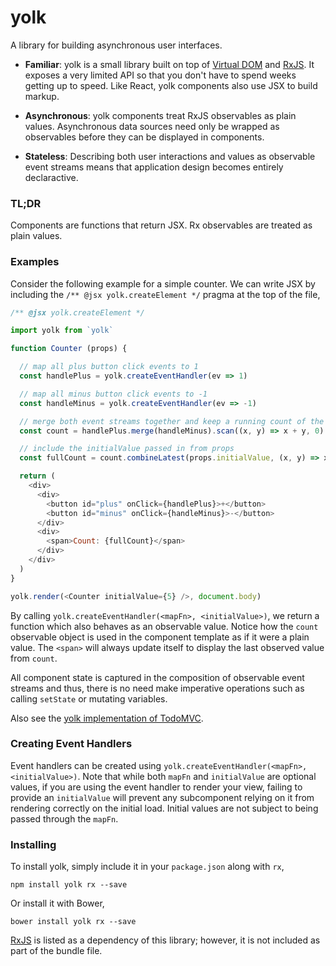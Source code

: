 # yolk

A library for building asynchronous user interfaces.

* __Familiar__: yolk is a small library built on top of [Virtual DOM](https://github.com/Matt-Esch/virtual-dom)
and [RxJS](https://github.com/Reactive-Extensions/RxJS). It exposes a very limited API so that you don't have to spend
weeks getting up to speed. Like React, yolk components also use JSX to build markup.

* __Asynchronous__: yolk components treat RxJS observables as plain values. Asynchronous data sources need only be
wrapped as observables before they can be displayed in components.

* __Stateless__: Describing both user interactions and values as observable event
streams means that application design becomes entirely declaractive.

### TL;DR

Components are functions that return JSX. Rx observables are treated as plain values.

### Examples

Consider the following example for a simple counter. We can write JSX by including the `/** @jsx yolk.createElement */`
pragma at the top of the file,

```js
/** @jsx yolk.createElement */

import yolk from `yolk`

function Counter (props) {

  // map all plus button click events to 1
  const handlePlus = yolk.createEventHandler(ev => 1)

  // map all minus button click events to -1
  const handleMinus = yolk.createEventHandler(ev => -1)

  // merge both event streams together and keep a running count of the result
  const count = handlePlus.merge(handleMinus).scan((x, y) => x + y, 0).startWith(0)

  // include the initialValue passed in from props
  const fullCount = count.combineLatest(props.initialValue, (x, y) => x + y)

  return (
    <div>
      <div>
        <button id="plus" onClick={handlePlus}>+</button>
        <button id="minus" onClick={handleMinus}>-</button>
      </div>
      <div>
        <span>Count: {fullCount}</span>
      </div>
    </div>
  )
}

yolk.render(<Counter initialValue={5} />, document.body)
```

By calling `yolk.createEventHandler(<mapFn>, <initialValue>)`, we return a function which also behaves as an observable value.
Notice how the `count` observable object is used in the component template as if it were a plain value.
The `<span>` will always update itself to display the last observed value from `count`.

All component state is captured in the composition of observable event streams and thus, there is no need
make imperative operations such as calling `setState` or mutating variables.

Also see the [yolk implementation of TodoMVC](https://github.com/BrewhouseTeam/yolk-todomvc).

### Creating Event Handlers

Event handlers can be created using `yolk.createEventHandler(<mapFn>, <initialValue>)`. Note that while both `mapFn` and
`initialValue` are optional values, if you are using the event handler to render your view, failing to provide an
`initialValue` will prevent any subcomponent relying on it from rendering correctly on the initial load. Initial values
are not subject to being passed through the `mapFn`.

### Installing

To install yolk, simply include it in your `package.json` along with `rx`,

```
npm install yolk rx --save
```

Or install it with Bower,

```
bower install yolk rx --save
```

[RxJS](https://github.com/Reactive-Extensions/RxJS) is listed as a dependency of this library;
however, it is not included as part of the bundle file.
